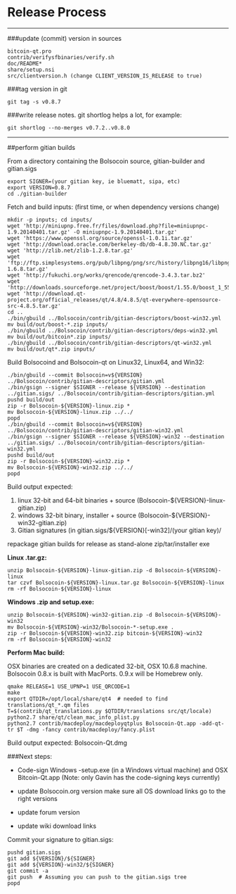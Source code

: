 Release Process
====================

* * *

###update (commit) version in sources


	bitcoin-qt.pro
	contrib/verifysfbinaries/verify.sh
	doc/README*
	share/setup.nsi
	src/clientversion.h (change CLIENT_VERSION_IS_RELEASE to true)

###tag version in git

	git tag -s v0.8.7

###write release notes. git shortlog helps a lot, for example:

	git shortlog --no-merges v0.7.2..v0.8.0

* * *

##perform gitian builds

 From a directory containing the Bolsocoin source, gitian-builder and gitian.sigs
  
	export SIGNER=(your gitian key, ie bluematt, sipa, etc)
	export VERSION=0.8.7
	cd ./gitian-builder

 Fetch and build inputs: (first time, or when dependency versions change)

	mkdir -p inputs; cd inputs/
	wget 'http://miniupnp.free.fr/files/download.php?file=miniupnpc-1.9.20140401.tar.gz' -O miniupnpc-1.9.20140401.tar.gz'
	wget 'https://www.openssl.org/source/openssl-1.0.1i.tar.gz'
	wget 'http://download.oracle.com/berkeley-db/db-4.8.30.NC.tar.gz'
	wget 'http://zlib.net/zlib-1.2.8.tar.gz'
	wget 'ftp://ftp.simplesystems.org/pub/libpng/png/src/history/libpng16/libpng-1.6.8.tar.gz'
	wget 'http://fukuchi.org/works/qrencode/qrencode-3.4.3.tar.bz2'
	wget 'http://downloads.sourceforge.net/project/boost/boost/1.55.0/boost_1_55_0.tar.bz2'
	wget 'http://download.qt-project.org/official_releases/qt/4.8/4.8.5/qt-everywhere-opensource-src-4.8.5.tar.gz'
	cd ..
	./bin/gbuild ../Bolsocoin/contrib/gitian-descriptors/boost-win32.yml
	mv build/out/boost-*.zip inputs/
	./bin/gbuild ../Bolsocoin/contrib/gitian-descriptors/deps-win32.yml
	mv build/out/bitcoin*.zip inputs/
	./bin/gbuild ../Bolsocoin/contrib/gitian-descriptors/qt-win32.yml
	mv build/out/qt*.zip inputs/

 Build Bolsocoind and Bolsocoin-qt on Linux32, Linux64, and Win32:
  
	./bin/gbuild --commit Bolsocoin=v${VERSION} ../Bolsocoin/contrib/gitian-descriptors/gitian.yml
	./bin/gsign --signer $SIGNER --release ${VERSION} --destination ../gitian.sigs/ ../Bolsocoin/contrib/gitian-descriptors/gitian.yml
	pushd build/out
	zip -r Bolsocoin-${VERSION}-linux.zip *
	mv Bolsocoin-${VERSION}-linux.zip ../../
	popd
	./bin/gbuild --commit Bolsocoin=v${VERSION} ../Bolsocoin/contrib/gitian-descriptors/gitian-win32.yml
	./bin/gsign --signer $SIGNER --release ${VERSION}-win32 --destination ../gitian.sigs/ ../Bolsocoin/contrib/gitian-descriptors/gitian-win32.yml
	pushd build/out
	zip -r Bolsocoin-${VERSION}-win32.zip *
	mv Bolsocoin-${VERSION}-win32.zip ../../
	popd

  Build output expected:

  1. linux 32-bit and 64-bit binaries + source (Bolsocoin-${VERSION}-linux-gitian.zip)
  2. windows 32-bit binary, installer + source (Bolsocoin-${VERSION}-win32-gitian.zip)
  3. Gitian signatures (in gitian.sigs/${VERSION}[-win32]/(your gitian key)/

repackage gitian builds for release as stand-alone zip/tar/installer exe

**Linux .tar.gz:**

	unzip Bolsocoin-${VERSION}-linux-gitian.zip -d Bolsocoin-${VERSION}-linux
	tar czvf Bolsocoin-${VERSION}-linux.tar.gz Bolsocoin-${VERSION}-linux
	rm -rf Bolsocoin-${VERSION}-linux

**Windows .zip and setup.exe:**

	unzip Bolsocoin-${VERSION}-win32-gitian.zip -d Bolsocoin-${VERSION}-win32
	mv Bolsocoin-${VERSION}-win32/Bolsocoin-*-setup.exe .
	zip -r Bolsocoin-${VERSION}-win32.zip bitcoin-${VERSION}-win32
	rm -rf Bolsocoin-${VERSION}-win32

**Perform Mac build:**

  OSX binaries are created on a dedicated 32-bit, OSX 10.6.8 machine.
  Bolsocoin 0.8.x is built with MacPorts.  0.9.x will be Homebrew only.

	qmake RELEASE=1 USE_UPNP=1 USE_QRCODE=1
	make
	export QTDIR=/opt/local/share/qt4  # needed to find translations/qt_*.qm files
	T=$(contrib/qt_translations.py $QTDIR/translations src/qt/locale)
	python2.7 share/qt/clean_mac_info_plist.py
	python2.7 contrib/macdeploy/macdeployqtplus Bolsocoin-Qt.app -add-qt-tr $T -dmg -fancy contrib/macdeploy/fancy.plist

 Build output expected: Bolsocoin-Qt.dmg

###Next steps:

* Code-sign Windows -setup.exe (in a Windows virtual machine) and
  OSX Bitcoin-Qt.app (Note: only Gavin has the code-signing keys currently)

* update Bolsocoin.org version
  make sure all OS download links go to the right versions

* update forum version

* update wiki download links

Commit your signature to gitian.sigs:

	pushd gitian.sigs
	git add ${VERSION}/${SIGNER}
	git add ${VERSION}-win32/${SIGNER}
	git commit -a
	git push  # Assuming you can push to the gitian.sigs tree
	popd

